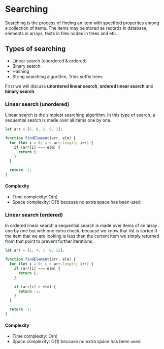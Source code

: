 # Searching

Searching is the process of finding an item with specified properties among a collection of items. The items may be stored as records in database, elements in arrays, texts in files nodes in trees and etc.

## Types of searching

- Linear search (unordered & ordered)
- Binary search
- Hashing
- String searching algorithm, Tries suffix trees

First we will discuss **unordered linear search**, **ordered linear search** and **binary search**.

### Linear search (unordered)

Linear search is the simplest searching algorithm. In this type of search, a sequential search is made over all items one by one.

```js
let arr = [5, 8, 2, 9, 1];

function findElement(arr, elm) {
  for (let i = 0; i < arr.length; i++) {
    if (arr[i] === elm) {
      return i;
    }
  }

  return -1;
}
```

#### Complexity

- Time complexity: O(n)
- Space complexity: O(1) because no extra space has been used.

### Linear search (ordered)

In ordered linear search a sequential search is made over items of an array one by one but with one extra check, because we know that list is sorted if the item that we are looking is less than the current item we simply returned from that point to prevent further iterations.

```js
let arr = [1, 4, 7, 8, 12];

function findElement(arr, elm) {
  for (let i = 0; i < arr.length; i++) {
    if (arr[i] === elm) {
      return i;
    }

    if (arr[i] > elm) {
      return -1;
    }
  }

  return -1;
}
```

#### Complexity

- Time complexity: O(n)
- Space complexity: O(1) because no extra space has been used
